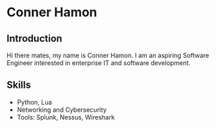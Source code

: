 # Conner Hamon

## Introduction
Hi there mates, my name is Conner Hamon. I am an aspiring Software Engineer interested in enterprise IT and software development.

## Skills
- Python, Lua  
- Networking and Cybersecurity  
- Tools: Splunk, Nessus, Wireshark  
